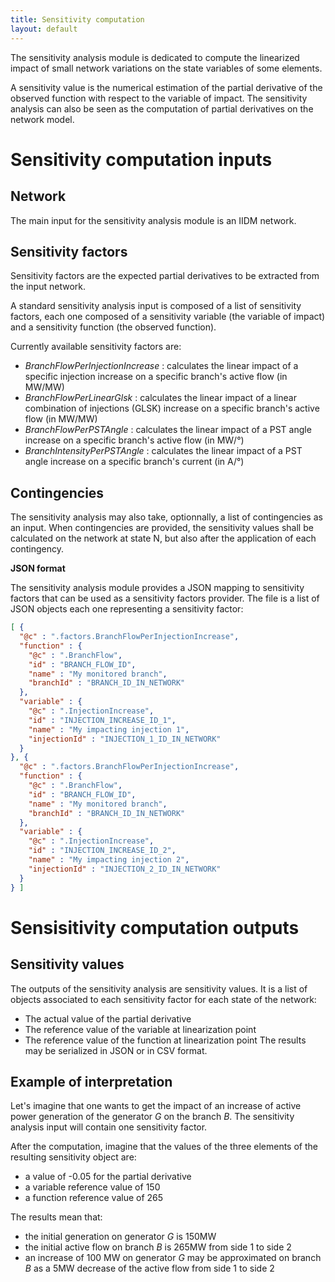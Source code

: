 ```yaml
---
title: Sensitivity computation
layout: default
---
```


The sensitivity analysis module is dedicated to compute the linearized impact of small network variations on the state variables of some elements.

A sensitivity value is the numerical estimation of the partial derivative of the observed function with respect to the variable of impact.
The sensitivity analysis can also be seen as the computation of partial derivatives on the network model.  

# Sensitivity computation inputs

## Network
The main input for the sensitivity analysis module is an IIDM network.

## Sensitivity factors
Sensitivity factors are the expected partial derivatives to be extracted from the input network.

A standard sensitivity analysis input is composed of a list of sensitivity factors, each one composed of a sensitivity variable (the variable of impact) and a sensitivity function (the observed function).

Currently available sensitivity factors are:
- *BranchFlowPerInjectionIncrease* : calculates the linear impact of a specific injection increase on a specific branch's active flow (in MW/MW) 
- *BranchFlowPerLinearGlsk* : calculates the linear impact of a linear combination of injections (GLSK) increase on a specific branch's active flow (in MW/MW)
- *BranchFlowPerPSTAngle* : calculates the linear impact of a PST angle increase on a specific branch's active flow (in MW/°)
- *BranchIntensityPerPSTAngle* : calculates the linear impact of a PST angle increase on a specific branch's current (in A/°)

## Contingencies
The sensitivity analysis may also take, optionnally, a list of contingencies as an input. When contingencies are provided, the sensitivity values
shall be calculated on the network at state N, but also after the application of each contingency.

**JSON format**

The sensitivity analysis module provides a JSON mapping to sensitivity factors that can be used as a sensitivity factors provider.
The file is a list of JSON objects each one representing a sensitivity factor:
```json
[ {
  "@c" : ".factors.BranchFlowPerInjectionIncrease",
  "function" : {
    "@c" : ".BranchFlow",
    "id" : "BRANCH_FLOW_ID",
    "name" : "My monitored branch",
    "branchId" : "BRANCH_ID_IN_NETWORK"
  },
  "variable" : {
    "@c" : ".InjectionIncrease",
    "id" : "INJECTION_INCREASE_ID_1",
    "name" : "My impacting injection 1",
    "injectionId" : "INJECTION_1_ID_IN_NETWORK"
  }
}, {
  "@c" : ".factors.BranchFlowPerInjectionIncrease",
  "function" : {
    "@c" : ".BranchFlow",
    "id" : "BRANCH_FLOW_ID",
    "name" : "My monitored branch",
    "branchId" : "BRANCH_ID_IN_NETWORK"
  },
  "variable" : {
    "@c" : ".InjectionIncrease",
    "id" : "INJECTION_INCREASE_ID_2",
    "name" : "My impacting injection 2",
    "injectionId" : "INJECTION_2_ID_IN_NETWORK"
  }
} ]
```
# Sensisitivity computation outputs

## Sensitivity values
The outputs of the sensitivity analysis are sensitivity values. It is a list of objects associated to each sensitivity factor for each state of the network:
- The actual value of the partial derivative
- The reference value of the variable at linearization point
- The reference value of the function at linearization point 
The results may be serialized in JSON or in CSV format.

## Example of interpretation
Let's imagine that one wants to get the impact of an increase of active power generation of the generator *G* on the branch *B*.
The sensitivity analysis input will contain one sensitivity factor.

After the computation, imagine that the values of the three elements of the resulting sensitivity object are:
- a value of -0.05 for the partial derivative
- a variable reference value of 150
- a function reference value of 265

The results mean that:
- the initial generation on generator *G* is 150MW
- the initial active flow on branch *B* is 265MW from side 1 to side 2
- an increase of 100 MW on generator *G* may be approximated on branch *B* as a 5MW decrease of the active flow from side 1 to side 2 
 
